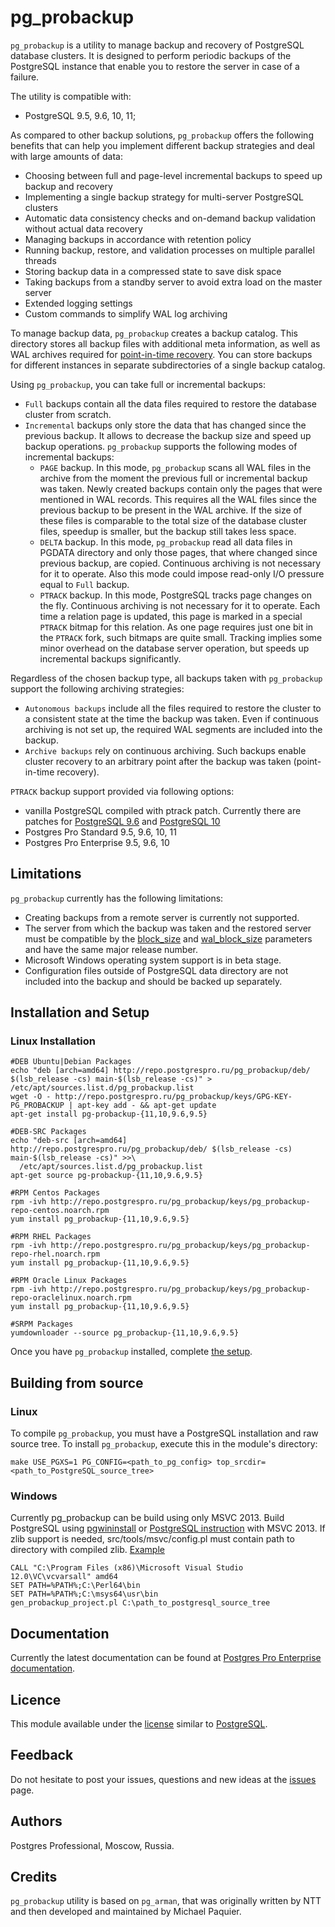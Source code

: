 # pg_probackup

`pg_probackup` is a utility to manage backup and recovery of PostgreSQL database clusters. It is designed to perform periodic backups of the PostgreSQL instance that enable you to restore the server in case of a failure.

The utility is compatible with:
* PostgreSQL 9.5, 9.6, 10, 11;

As compared to other backup solutions, `pg_probackup` offers the following benefits that can help you implement different backup strategies and deal with large amounts of data:
* Choosing between full and page-level incremental backups to speed up backup and recovery
* Implementing a single backup strategy for multi-server PostgreSQL clusters
* Automatic data consistency checks and on-demand backup validation without actual data recovery
* Managing backups in accordance with retention policy
* Running backup, restore, and validation processes on multiple parallel threads
* Storing backup data in a compressed state to save disk space
* Taking backups from a standby server to avoid extra load on the master server
* Extended logging settings
* Custom commands to simplify WAL log archiving

To manage backup data, `pg_probackup` creates a backup catalog. This directory stores all backup files with additional meta information, as well as WAL archives required for [point-in-time recovery](https://postgrespro.com/docs/postgresql/current/continuous-archiving.html). You can store backups for different instances in separate subdirectories of a single backup catalog.

Using `pg_probackup`, you can take full or incremental backups:
* `Full` backups contain all the data files required to restore the database cluster from scratch.
* `Incremental` backups only store the data that has changed since the previous backup. It allows to decrease the backup size and speed up backup operations. `pg_probackup` supports the following modes of incremental backups:
  * `PAGE` backup. In this mode, `pg_probackup` scans all WAL files in the archive from the moment the previous full or incremental backup was taken. Newly created backups contain only the pages that were mentioned in WAL records. This requires all the WAL files since the previous backup to be present in the WAL archive. If the size of these files is comparable to the total size of the database cluster files, speedup is smaller, but the backup still takes less space.
  * `DELTA` backup. In this mode, `pg_probackup` read all data files in PGDATA directory and only those pages, that where changed since previous backup, are copied. Continuous archiving is not necessary for it to operate. Also this mode could impose read-only I/O pressure equal to `Full` backup.
  * `PTRACK` backup. In this mode, PostgreSQL tracks page changes on the fly. Continuous archiving is not necessary for it to operate. Each time a relation page is updated, this page is marked in a special `PTRACK` bitmap for this relation. As one page requires just one bit in the `PTRACK` fork, such bitmaps are quite small. Tracking implies some minor overhead on the database server operation, but speeds up incremental backups significantly.

Regardless of the chosen backup type, all backups taken with `pg_probackup` support the following archiving strategies:
* `Autonomous backups` include all the files required to restore the cluster to a consistent state at the time the backup was taken. Even if continuous archiving is not set up, the required WAL segments are included into the backup.
* `Archive backups` rely on continuous archiving. Such backups enable cluster recovery to an arbitrary point after the backup was taken (point-in-time recovery).

`PTRACK` backup support provided via following options:
* vanilla PostgreSQL compiled with ptrack patch. Currently there are patches for [PostgreSQL 9.6](https://gist.githubusercontent.com/gsmol/5b615c971dfd461c76ef41a118ff4d97/raw/e471251983f14e980041f43bea7709b8246f4178/ptrack_9.6.6_v1.5.patch) and [PostgreSQL 10](https://gist.githubusercontent.com/gsmol/be8ee2a132b88463821021fd910d960e/raw/de24f9499f4f314a4a3e5fae5ed4edb945964df8/ptrack_10.1_v1.5.patch)
* Postgres Pro Standard 9.5, 9.6, 10, 11
* Postgres Pro Enterprise 9.5, 9.6, 10

## Limitations

`pg_probackup` currently has the following limitations:
* Creating backups from a remote server is currently not supported.
* The server from which the backup was taken and the restored server must be compatible by the [block_size](https://postgrespro.com/docs/postgresql/current/runtime-config-preset#GUC-BLOCK-SIZE) and [wal_block_size](https://postgrespro.com/docs/postgresql/current/runtime-config-preset#GUC-WAL-BLOCK-SIZE) parameters and have the same major release number.
* Microsoft Windows operating system support is in beta stage.
* Configuration files outside of PostgreSQL data directory are not included into the backup and should be backed up separately.

## Installation and Setup
### Linux Installation
```shell
#DEB Ubuntu|Debian Packages
echo "deb [arch=amd64] http://repo.postgrespro.ru/pg_probackup/deb/ $(lsb_release -cs) main-$(lsb_release -cs)" > /etc/apt/sources.list.d/pg_probackup.list
wget -O - http://repo.postgrespro.ru/pg_probackup/keys/GPG-KEY-PG_PROBACKUP | apt-key add - && apt-get update
apt-get install pg-probackup-{11,10,9.6,9.5}

#DEB-SRC Packages
echo "deb-src [arch=amd64] http://repo.postgrespro.ru/pg_probackup/deb/ $(lsb_release -cs) main-$(lsb_release -cs)" >>\
  /etc/apt/sources.list.d/pg_probackup.list
apt-get source pg-probackup-{11,10,9.6,9.5}

#RPM Centos Packages
rpm -ivh http://repo.postgrespro.ru/pg_probackup/keys/pg_probackup-repo-centos.noarch.rpm
yum install pg_probackup-{11,10,9.6,9.5}

#RPM RHEL Packages
rpm -ivh http://repo.postgrespro.ru/pg_probackup/keys/pg_probackup-repo-rhel.noarch.rpm
yum install pg_probackup-{11,10,9.6,9.5}

#RPM Oracle Linux Packages
rpm -ivh http://repo.postgrespro.ru/pg_probackup/keys/pg_probackup-repo-oraclelinux.noarch.rpm
yum install pg_probackup-{11,10,9.6,9.5}

#SRPM Packages
yumdownloader --source pg_probackup-{11,10,9.6,9.5}
```

Once you have `pg_probackup` installed, complete [the setup](https://postgrespro.com/docs/postgrespro/current/app-pgprobackup.html#pg-probackup-install-and-setup).

## Building from source
### Linux

To compile `pg_probackup`, you must have a PostgreSQL installation and raw source tree. To install `pg_probackup`, execute this in the module's directory:

```shell
make USE_PGXS=1 PG_CONFIG=<path_to_pg_config> top_srcdir=<path_to_PostgreSQL_source_tree>
```
### Windows

Currently pg_probackup can be build using only MSVC 2013.
Build PostgreSQL using [pgwininstall](https://github.com/postgrespro/pgwininstall) or [PostgreSQL instruction](https://www.postgresql.org/docs/10/install-windows-full.html) with MSVC 2013.
If zlib support is needed, src/tools/msvc/config.pl must contain path to directory with compiled zlib. [Example](https://gist.githubusercontent.com/gsmol/80989f976ce9584824ae3b1bfb00bd87/raw/240032950d4ac4801a79625dd00c8f5d4ed1180c/gistfile1.txt)

```shell
CALL "C:\Program Files (x86)\Microsoft Visual Studio 12.0\VC\vcvarsall" amd64
SET PATH=%PATH%;C:\Perl64\bin
SET PATH=%PATH%;C:\msys64\usr\bin
gen_probackup_project.pl C:\path_to_postgresql_source_tree
```

## Documentation

Currently the latest documentation can be found at [Postgres Pro Enterprise documentation](https://postgrespro.com/docs/postgrespro/current/app-pgprobackup).

## Licence

This module available under the [license](LICENSE) similar to [PostgreSQL](https://www.postgresql.org/about/licence/).

## Feedback

Do not hesitate to post your issues, questions and new ideas at the [issues](https://github.com/postgrespro/pg_probackup/issues) page.

## Authors

Postgres Professional, Moscow, Russia.

## Credits

`pg_probackup` utility is based on `pg_arman`, that was originally written by NTT and then developed and maintained by Michael Paquier.

